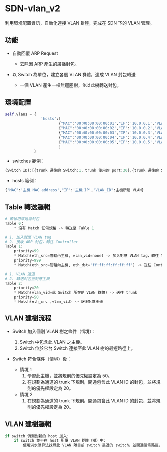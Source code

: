 # SDN-vlan\_v2

利用環境配置資訊，自動化連接 VLAN 群體，完成在 SDN 下的 VLAN 管理。

## 功能

* 自動回覆 ARP Request
	* 去除因 ARP 產生的廣播封包。

* 以 Switch 為單位，建立各個 VLAN 群體，達成 VLAN 封包轉送
	* 一個 VLAN 產生一棵無迴圈樹，並以此樹轉送封包。

## 環境配置

```python
self.vlans = {			  
				'hosts':[
					  	{"MAC":'00:00:00:00:00:01',"IP":'10.0.0.1',"VLAN_ID":20},
			  			{"MAC":'00:00:00:00:00:02',"IP":'10.0.0.2',"VLAN_ID":20},
			  			{"MAC":'00:00:00:00:00:03',"IP":'10.0.0.3',"VLAN_ID":30},
			  			{"MAC":'00:00:00:00:00:04',"IP":'10.0.0.4',"VLAN_ID":30},
			  			{"MAC":'00:00:00:00:00:05',"IP":'10.0.0.5',"VLAN_ID":30}
			  			]
			 }
```

* switches 範例：

```python
(Switch ID):[{trunk 通往的 Switch:1, trunk 使用的 port:30},{trunk 通往的 Switch:2, trunk 使用的 port:40}]
```

* hosts 範例：

```python
{"MAC":'主機 MAC address',"IP":'主機 IP',"VLAN_ID":主機所屬 VLAN}
```

## Table 轉送邏輯

```python
# 預留用來過濾封包
Table 0：
	* 沒有 Match 任何規格 -> 轉送至 Table 1

# 1. 加入對應 VLAN tag
# 2. 接收 ARP 封包，轉往 Controller
Table 1:
	priority=99
	* Match(eth_src=管轄內主機, vlan_vid=none) -> 加入對應 VLAN tag，轉往 Table 2
	priority=999
	* Match(eth_src=管轄內主機, eth_dst='ff:ff:ff:ff:ff:ff') -> 送往 Controller

# 1. VLAN 通道
# 2. 轉送封包至對應主機
Table 2:
	priority=20
	* Match(vlan_vid=此 Switch 所在的 VLAN 群體) -> 送往 trunk
	priority=50
	* Match(eth_src ,vlan_vid) -> 送往對應主機
```

## VLAN 建樹流程

* Switch 加入個別 VLAN 樹之條件（情境）：
	1. Switch 中包含此 VLAN 之主機。
	2. Switch 位於它台 Switch 連接至此 VLAN 樹的最短路徑上。

* Switch 符合條件（情境）後：
	* 情境 1
		1. 學習此主機，並將規則的優先權設定為 50。
		2. 在規劃為通道的 trunk 下規則，開通包含此 VLAN ID 的封包，並將規則的優先權設定為 20。
	* 情境 2
		1. 在規劃為通道的 trunk 下規則，開通包含此 VLAN ID 的封包，並將規則的優先權設定為 20。

## VLAN 建樹邏輯

```python
if switch 偵測到新的 host 加入:
	if switch 並不在 host 所屬 VLAN 群體（樹）中:
		使用洪水演算法找尋此 VLAN 離目前 switch 最近的 switch，並開通這條路徑，使目前 switch 加入 VLAN 群體。 
```